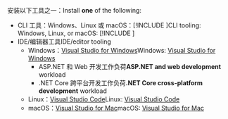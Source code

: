 <span data-ttu-id="e4da0-101">安装以下工具之一：</span><span class="sxs-lookup"><span data-stu-id="e4da0-101">Install **one** of the following:</span></span>

* <span data-ttu-id="e4da0-102">CLI 工具：Windows、Linux 或 macOS：[!INCLUDE [](~/includes/net-core-sdk-download-link.md)]</span><span class="sxs-lookup"><span data-stu-id="e4da0-102">CLI tooling: Windows, Linux, or macOS: [!INCLUDE [](~/includes/net-core-sdk-download-link.md)]</span></span>
* <span data-ttu-id="e4da0-103">IDE/编辑器工具</span><span class="sxs-lookup"><span data-stu-id="e4da0-103">IDE/editor tooling</span></span>
  * <span data-ttu-id="e4da0-104">Windows：[Visual Studio for Windows](https://www.microsoft.com/net/download/windows)</span><span class="sxs-lookup"><span data-stu-id="e4da0-104">Windows: [Visual Studio for Windows](https://www.microsoft.com/net/download/windows)</span></span>
    * <span data-ttu-id="e4da0-105">ASP.NET 和 Web 开发工作负荷</span><span class="sxs-lookup"><span data-stu-id="e4da0-105">**ASP.NET and web development** workload</span></span>
    * <span data-ttu-id="e4da0-106">.NET Core 跨平台开发工作负荷</span><span class="sxs-lookup"><span data-stu-id="e4da0-106">**.NET Core cross-platform development** workload</span></span>
  * <span data-ttu-id="e4da0-107">Linux：[Visual Studio Code](https://www.microsoft.com/net/download/linux)</span><span class="sxs-lookup"><span data-stu-id="e4da0-107">Linux: [Visual Studio Code](https://www.microsoft.com/net/download/linux)</span></span>
  * <span data-ttu-id="e4da0-108">macOS：[Visual Studio for Mac](https://www.microsoft.com/net/download/macos)</span><span class="sxs-lookup"><span data-stu-id="e4da0-108">macOS: [Visual Studio for Mac](https://www.microsoft.com/net/download/macos)</span></span>
